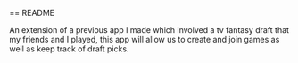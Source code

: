 == README

An extension of a previous app I made which involved a tv fantasy draft that my friends and I played, this app will allow us to create and join games as well as keep track of draft picks.
